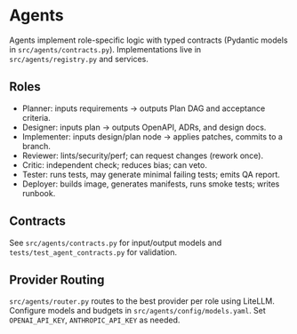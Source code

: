 # Agents

Agents implement role-specific logic with typed contracts (Pydantic models in `src/agents/contracts.py`). Implementations live in `src/agents/registry.py` and services.

## Roles

- Planner: inputs requirements → outputs Plan DAG and acceptance criteria.
- Designer: inputs plan → outputs OpenAPI, ADRs, and design docs.
- Implementer: inputs design/plan node → applies patches, commits to a branch.
- Reviewer: lints/security/perf; can request changes (rework once).
- Critic: independent check; reduces bias; can veto.
- Tester: runs tests, may generate minimal failing tests; emits QA report.
- Deployer: builds image, generates manifests, runs smoke tests; writes runbook.

## Contracts

See `src/agents/contracts.py` for input/output models and `tests/test_agent_contracts.py` for validation.

## Provider Routing

`src/agents/router.py` routes to the best provider per role using LiteLLM. Configure models and budgets in `src/agents/config/models.yaml`. Set `OPENAI_API_KEY`, `ANTHROPIC_API_KEY` as needed.


